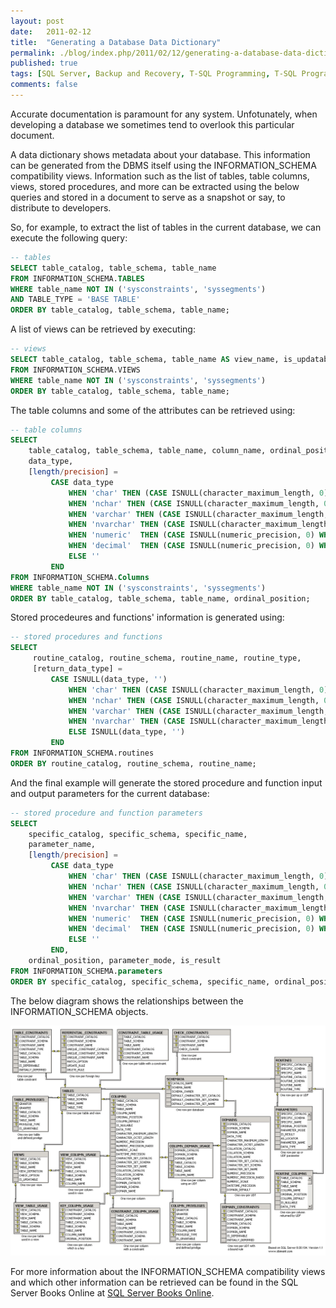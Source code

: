 ```yaml
---
layout: post
date:   2011-02-12
title:  "Generating a Database Data Dictionary"
permalink: ./blog/index.php/2011/02/12/generating-a-database-data-dictionary/
published: true
tags: [SQL Server, Backup and Recovery, T-SQL Programming, T-SQL Programming, Database Documentation, Database Design, Development, Coding Practices, data types, Code Samples]
comments: false
---
```

Accurate documentation is paramount for any system.  Unfotunately, when developing a database we sometimes tend to overlook this particular document.

A data dictionary shows metadata about your database.  This information can be generated from the DBMS itself using the INFORMATION_SCHEMA compatibility views.  Information such as the list of tables, table columns, views, stored procedures, and more can be extracted using the below queries and stored in a document to serve as a snapshot or say, to distribute to developers.

So, for example, to extract the list of tables in the current database, we can execute the following query:

``` sql
-- tables
SELECT table_catalog, table_schema, table_name
FROM INFORMATION_SCHEMA.TABLES
WHERE table_name NOT IN ('sysconstraints', 'syssegments')
AND TABLE_TYPE = 'BASE TABLE'
ORDER BY table_catalog, table_schema, table_name;
```

A list of views can be retrieved by executing:

``` sql
-- views
SELECT table_catalog, table_schema, table_name AS view_name, is_updatable
FROM INFORMATION_SCHEMA.VIEWS
WHERE table_name NOT IN ('sysconstraints', 'syssegments')
ORDER BY table_catalog, table_schema, table_name;
```

The table columns and some of the attributes can be retrieved using:

``` sql
-- table columns
SELECT 
    table_catalog, table_schema, table_name, column_name, ordinal_position, �
    data_type, 
    [length/precision] =
         CASE data_type
             WHEN 'char' THEN (CASE ISNULL(character_maximum_length, 0) WHEN 0 THEN '' WHEN -1 THEN 'MAX' ELSE CONVERT(VARCHAR(10), character_maximum_length) END)
             WHEN 'nchar' THEN (CASE ISNULL(character_maximum_length, 0) WHEN 0 THEN '' WHEN -1 THEN 'MAX' ELSE CONVERT(VARCHAR(10), character_maximum_length) END)
             WHEN 'varchar' THEN (CASE ISNULL(character_maximum_length, 0) WHEN 0 THEN '' WHEN -1 THEN 'MAX' ELSE CONVERT(VARCHAR(10), character_maximum_length) END)
             WHEN 'nvarchar' THEN (CASE ISNULL(character_maximum_length, 0) WHEN 0 THEN '' WHEN -1 THEN 'MAX' ELSE CONVERT(VARCHAR(10), character_maximum_length) END)
             WHEN 'numeric'  THEN (CASE ISNULL(numeric_precision, 0) WHEN 0 THEN '' ELSE CONVERT(VARCHAR(10), numeric_precision) + ', ' + CONVERT(VARCHAR(10), numeric_scale) END)
             WHEN 'decimal'  THEN (CASE ISNULL(numeric_precision, 0) WHEN 0 THEN '' ELSE CONVERT(VARCHAR(10), numeric_precision) + ', ' + CONVERT(VARCHAR(10), numeric_scale) END)
             ELSE ''
         END
FROM INFORMATION_SCHEMA.Columns
WHERE table_name NOT IN ('sysconstraints', 'syssegments')
ORDER BY table_catalog, table_schema, table_name, ordinal_position;
```

Stored procedeures and functions' information is generated using:

``` sql
-- stored procedures and functions
SELECT
     routine_catalog, routine_schema, routine_name, routine_type,
     [return_data_type] =
         CASE ISNULL(data_type, '')
             WHEN 'char' THEN (CASE ISNULL(character_maximum_length, 0) WHEN 0 THEN '' WHEN -1 THEN data_type + ' (MAX)' ELSE data_type + ' (' + CONVERT(VARCHAR(10), character_maximum_length) + ')' END)
             WHEN 'nchar' THEN (CASE ISNULL(character_maximum_length, 0) WHEN 0 THEN '' WHEN -1 THEN data_type + ' (MAX)' ELSE data_type + ' (' + CONVERT(VARCHAR(10), character_maximum_length) + ')' END)
             WHEN 'varchar' THEN (CASE ISNULL(character_maximum_length, 0) WHEN 0 THEN '' WHEN -1 THEN data_type + ' (MAX)' ELSE data_type + ' (' + CONVERT(VARCHAR(10), character_maximum_length) + ')' END)
             WHEN 'nvarchar' THEN (CASE ISNULL(character_maximum_length, 0) WHEN 0 THEN '' WHEN -1 THEN data_type + ' (MAX)' ELSE data_type + ' (' + CONVERT(VARCHAR(10), character_maximum_length) + ')' END)
             ELSE ISNULL(data_type, '')
         END
FROM INFORMATION_SCHEMA.routines
ORDER BY routine_catalog, routine_schema, routine_name;
```

And the final example will generate the stored procedure and function input and output parameters for the current database:

``` sql
-- stored procedure and function parameters
SELECT
    specific_catalog, specific_schema, specific_name,
    parameter_name,
    [length/precision] =
         CASE data_type
             WHEN 'char' THEN (CASE ISNULL(character_maximum_length, 0) WHEN 0 THEN '' WHEN -1 THEN 'MAX' ELSE CONVERT(VARCHAR(10), character_maximum_length) END)
             WHEN 'nchar' THEN (CASE ISNULL(character_maximum_length, 0) WHEN 0 THEN '' WHEN -1 THEN 'MAX' ELSE CONVERT(VARCHAR(10), character_maximum_length) END)
             WHEN 'varchar' THEN (CASE ISNULL(character_maximum_length, 0) WHEN 0 THEN '' WHEN -1 THEN 'MAX' ELSE CONVERT(VARCHAR(10), character_maximum_length) END)
             WHEN 'nvarchar' THEN (CASE ISNULL(character_maximum_length, 0) WHEN 0 THEN '' WHEN -1 THEN 'MAX' ELSE CONVERT(VARCHAR(10), character_maximum_length) END)
             WHEN 'numeric'  THEN (CASE ISNULL(numeric_precision, 0) WHEN 0 THEN '' ELSE CONVERT(VARCHAR(10), numeric_precision) + ', ' + CONVERT(VARCHAR(10), numeric_scale) END)
             WHEN 'decimal'  THEN (CASE ISNULL(numeric_precision, 0) WHEN 0 THEN '' ELSE CONVERT(VARCHAR(10), numeric_precision) + ', ' + CONVERT(VARCHAR(10), numeric_scale) END)
             ELSE ''
         END,
    ordinal_position, parameter_mode, is_result
FROM INFORMATION_SCHEMA.parameters
ORDER BY specific_catalog, specific_schema, specific_name, ordinal_position;
```

The below diagram shows the relationships between the INFORMATION_SCHEMA objects.

![INFORMATION_SCHEMA compatibility views](/assets/article_files/2011-02-12_generating-a-database-data-dictionary/information_schema_views_all_condensed.jpg)

For more information about the INFORMATION_SCHEMA compatibility views and which other information can be retrieved can be found in the SQL Server Books Online at [SQL Server Books Online](http://msdn.microsoft.com/en-us/library/ms186778.aspx).
